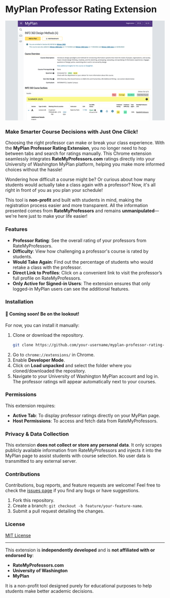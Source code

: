 # MyPlan Professor Rating Extension

![Demo](demo.png)

### Make Smarter Course Decisions with Just One Click!

Choosing the right professor can make or break your class experience. With the **MyPlan Professor Rating Extension**, you no longer need to hop between tabs and search for ratings manually. This Chrome extension seamlessly integrates **RateMyProfessors.com** ratings directly into your University of Washington MyPlan platform, helping you make more informed choices without the hassle!

Wondering how difficult a course might be? Or curious about how many students would actually take a class again with a professor? Now, it's all right in front of you as you plan your schedule!

This tool is **non-profit** and built with students in mind, making the registration process easier and more transparent. All the information presented comes from **RateMyProfessors** and remains **unmanipulated**—we're here just to make your life easier!

### Features

- **Professor Rating**: See the overall rating of your professors from RateMyProfessors.
- **Difficulty**: View how challenging a professor's course is rated by students.
- **Would Take Again**: Find out the percentage of students who would retake a class with the professor.
- **Direct Link to Profiles**: Click on a convenient link to visit the professor’s full profile on RateMyProfessors.
- **Only Active for Signed-in Users**: The extension ensures that only logged-in MyPlan users can see the additional features.

### Installation

#### 👀 Coming soon! Be on the lookout!

For now, you can install it manually:

1. Clone or download the repository.
    ```bash
    git clone https://github.com/your-username/myplan-professor-rating-extension.git
    ```
2. Go to `chrome://extensions/` in Chrome.
3. Enable **Developer Mode**.
4. Click on **Load unpacked** and select the folder where you cloned/downloaded the repository.
5. Navigate to your University of Washington MyPlan account and log in. The professor ratings will appear automatically next to your courses.

### Permissions

This extension requires:
- **Active Tab**: To display professor ratings directly on your MyPlan page.
- **Host Permissions**: To access and fetch data from RateMyProfessors.

### Privacy & Data Collection

This extension **does not collect or store any personal data**. It only scrapes publicly available information from RateMyProfessors and injects it into the MyPlan page to assist students with course selection. No user data is transmitted to any external server.

### Contributions

Contributions, bug reports, and feature requests are welcome! Feel free to check the [issues page](https://github.com/your-username/myplan-professor-rating-extension/issues) if you find any bugs or have suggestions.

1. Fork this repository.
2. Create a branch: `git checkout -b feature/your-feature-name`.
3. Submit a pull request detailing the changes.

### License

[MIT License](LICENSE)

---

This extension is **independently developed** and is **not affiliated with or endorsed by**:
- **RateMyProfessors.com**
- **University of Washington**
- **MyPlan**

It is a non-profit tool designed purely for educational purposes to help students make better academic decisions.
